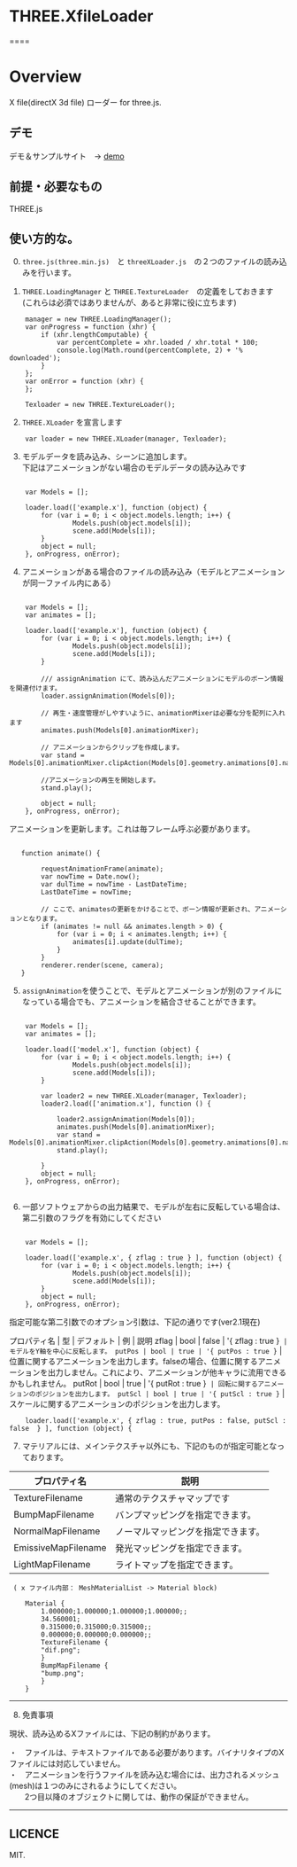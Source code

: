 # THREE.XfileLoader
====
# Overview
X file(directX 3d file) ローダー for three.js.

## デモ

デモ＆サンプルサイト　→ [demo][] 

[demo]: http://adrs2002.com/sandbox/xloader/xFileLoaderSample.html      "Demo"

## 前提・必要なもの
THREE.js

## 使い方的な。

0. `three.js(three.min.js)`　と `threeXLoader.js`　の２つのファイルの読み込みを行います。

1.  `THREE.LoadingManager` と `THREE.TextureLoader`　の定義をしておきます  
(これらは必須ではありませんが、あると非常に役に立ちます)

```  
    manager = new THREE.LoadingManager();
    var onProgress = function (xhr) {
        if (xhr.lengthComputable) {
            var percentComplete = xhr.loaded / xhr.total * 100;
            console.log(Math.round(percentComplete, 2) + '% downloaded');
        }
    };
    var onError = function (xhr) {
    };

    Texloader = new THREE.TextureLoader();
```  

2. `THREE.XLoader` を宣言します

```
    var loader = new THREE.XLoader(manager, Texloader);
```

3. モデルデータを読み込み、シーンに追加します。  
下記はアニメーションがない場合のモデルデータの読み込みです

```

    var Models = [];

    loader.load(['example.x'], function (object) {
        for (var i = 0; i < object.models.length; i++) {
                Models.push(object.models[i]);    
                scene.add(Models[i]);             
        }
        object = null;
    }, onProgress, onError);

```

4. アニメーションがある場合のファイルの読み込み（モデルとアニメーションが同一ファイル内にある）


```

    var Models = [];
    var animates = [];

    loader.load(['example.x'], function (object) {
        for (var i = 0; i < object.models.length; i++) {
                Models.push(object.models[i]);    
                scene.add(Models[i]);             
        }

        /// assignAnimation にて、読み込んだアニメーションにモデルのボーン情報を関連付けます。
        loader.assignAnimation(Models[0]);

        // 再生・速度管理がしやすいように、animationMixerは必要な分を配列に入れます
        animates.push(Models[0].animationMixer);

        // アニメーションからクリップを作成します。
        var stand = Models[0].animationMixer.clipAction(Models[0].geometry.animations[0].name);
        
        //アニメーションの再生を開始します。
        stand.play();
        
        object = null;
    }, onProgress, onError);

```

アニメーションを更新します。これは毎フレーム呼ぶ必要があります。

```

   function animate() {

        requestAnimationFrame(animate);
        var nowTime = Date.now();
        var dulTime = nowTime - LastDateTime;
        LastDateTime = nowTime;

        // ここで、animatesの更新をかけることで、ボーン情報が更新され、アニメーションとなります。
        if (animates != null && animates.length > 0) {
            for (var i = 0; i < animates.length; i++) {
                animates[i].update(dulTime);
            }
        }
        renderer.render(scene, camera);
   }

```

5. `assignAnimation`を使うことで、モデルとアニメーションが別のファイルになっている場合でも、アニメーションを結合させることができます。

```

    var Models = [];
    var animates = [];

    loader.load(['model.x'], function (object) {
        for (var i = 0; i < object.models.length; i++) {
                Models.push(object.models[i]);    
                scene.add(Models[i]);             
        }

        var loader2 = new THREE.XLoader(manager, Texloader);
        loader2.load(['animation.x'], function () {
            
            loader2.assignAnimation(Models[0]); 
            animates.push(Models[0].animationMixer);
            var stand = Models[0].animationMixer.clipAction(Models[0].geometry.animations[0].name);
            stand.play();

        }
        object = null;
    }, onProgress, onError);


```

6. 一部ソフトウェアからの出力結果で、モデルが左右に反転している場合は、第二引数のフラグを有効にしてください

```

    var Models = [];

    loader.load(['example.x', { zflag : true } ], function (object) {
        for (var i = 0; i < object.models.length; i++) {
                Models.push(object.models[i]);    
                scene.add(Models[i]);             
        }
        object = null;
    }, onProgress, onError);

```

指定可能な第二引数でのオプション引数は、下記の通りです(ver2.1現在)

  プロパティ名 | 型 | デフォルト | 例 | 説明
  zflag | bool | false | '{ zflag : true }` | モデルをY軸を中心に反転します。
  putPos | bool | true | '{ putPos : true }` | 位置に関するアニメーションを出力します。falseの場合、位置に関するアニメーションを出力しません。これにより、アニメーションが他キャラに流用できるかもしれません。
  putRot | bool | true | '{ putRot : true }` | 回転に関するアニメーションのポジションを出力します。
  putScl | bool | true | '{ putScl : true }` | スケールに関するアニメーションのポジションを出力します。

```
    loader.load(['example.x', { zflag : true, putPos : false, putScl : false  } ], function (object) {

```

7. マテリアルには、メインテクスチャ以外にも、下記のものが指定可能となっております。

 プロパティ名| 説明  
  --- |  ---  
  TextureFilename | 通常のテクスチャマップです
  BumpMapFilename | バンプマッピングを指定できます。
  NormalMapFilename | ノーマルマッピングを指定できます。
  EmissiveMapFilename | 発光マッピングを指定できます。
  LightMapFilename | ライトマップを指定できます。


```
 ( x ファイル内部： MeshMaterialList -> Material block)

    Material {
        1.000000;1.000000;1.000000;1.000000;;
        34.560001;
        0.315000;0.315000;0.315000;;
        0.000000;0.000000;0.000000;;
        TextureFilename {
        "dif.png";
        }
        BumpMapFilename {
        "bump.png";
        }
    }

```

---------------------------------
8. 免責事項

現状、読み込めるXファイルには、下記の制約があります。

・　ファイルは、テキストファイルである必要があります。バイナリタイプのXファイルには対応していません。  
・　アニメーションを行うファイルを読み込む場合には、出力されるメッシュ(mesh)は１つのみにされるようにしてください。  
　　2つ目以降のオブジェクトに関しては、動作の保証ができません。

---------------------------------
## LICENCE
 MIT.
